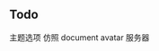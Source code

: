 <!--
 * @Author: Mukti
 * @Date: 2023-04-11 09:13:57
 * @LastEditTime: 2023-04-11 09:24:30
 * @LastEditors: Mukti
-->
## Todo

主题选项 仿照 document
avatar 服务器